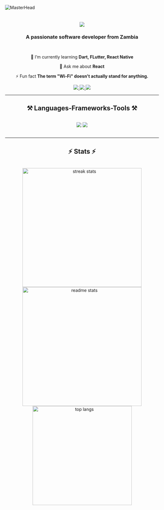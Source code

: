 ![MasterHead](https://i.pinimg.com/originals/b2/83/11/b2831136a1912c98b1cad1b4eb9ab112.gif)

<h1 align="center">
    <img src="https://readme-typing-svg.herokuapp.com/?font=Righteous&size=35&center=true&vCenter=true&width=500&height=70&duration=4000&lines=Hi+There!+👋;+I'm+Mwanambuyu+Akamandisa!;" />
</h1>

<h3 align="center">A passionate software developer from Zambia</h3>

<br/>

<div align="center">
 
 
 🌱 I’m currently learning **Dart, FLutter, React Native**

💬 Ask me about **React**

⚡ Fun fact **The term "Wi-Fi" doesn't actually stand for anything.**

 </div>
 
<div align="center"> 
  <a href="mailto:amwaka98@gmail.com">
    <img src="https://img.shields.io/badge/Gmail-333333?style=for-the-badge&logo=gmail&logoColor=red" />
  </a>
  <a href="https://www.linkedin.com/in/akamandisa/" target="_blank">
    <img src="https://img.shields.io/badge/LinkedIn-0077B5?style=for-the-badge&logo=linkedin&logoColor=white" target="_blank" />
  </a>
  <a href="#">
     <img src="https://img.shields.io/badge/Portfolio-FF5722?style=for-the-badge&logo=todoist&logoColor=white" target="_blank" /> <!-- sqlite, safari, google-chrome are other good icon options -->
  </a>
</div>

 <hr/>
 
<h2 align="center">⚒️ Languages-Frameworks-Tools ⚒️</h2>
<br/>
<div align="center">
    <img src="https://skillicons.dev/icons?i=react,bootstrap,html,css,vscode,github,figma" />
    <img src="https://skillicons.dev/icons?i=nodejs,python,javascript,c,nextjs,mysql,git" /><br>
</div>

<br/>

<hr/>

<h2 align="center">⚡ Stats ⚡</h2>
<br>
<div align=center>
  <img width=390 src="https://github-readme-streak-stats-salesp07.vercel.app/?user=akaman198&count_private=true&theme=react&border_radius=10" alt="streak stats"/>
  <img width=390 src="https://github-readme-stats.vercel.app/api?username=akaman198&count_private=true&show_icons=true&theme=react&rank_icon=github&border_radius=10" alt="readme stats" />
  <br/>
  <img width=325 align="center" src="https://github-readme-stats.vercel.app/api/top-langs/?username=akaman198&hide=HTML&langs_count=8&layout=compact&theme=react&border_radius=10&size_weight=0.5&count_weight=0.5&exclude_repo=github-readme-stats" alt="top langs" />
</div>

<br/><br/>
